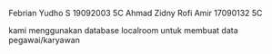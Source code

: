 Febrian Yudho S
19092003
5C
Ahmad Zidny Rofi Amir 
17090132
5C


kami menggunakan database localroom
untuk membuat data pegawai/karyawan
